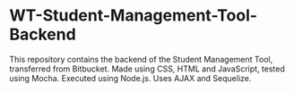 # WT-Student-Management-Tool-Backend
This repository contains the backend of the Student Management Tool, transferred from Bitbucket. Made using CSS, HTML and JavaScript, tested using Mocha. Executed using Node.js. Uses AJAX and Sequelize.
